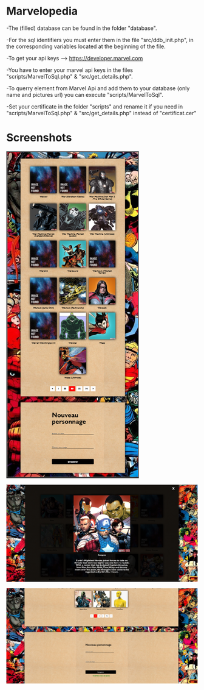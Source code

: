 
# Marvelopedia

-The (filled) database can be found in the folder "database".

-For the sql identifiers you must enter them in the file "src/ddb_init.php", in the corresponding variables located at the beginning of the file.

-To get your api keys --> https://developer.marvel.com

-You have to enter your marvel api keys in the files "scripts/MarvelToSql.php" & "src/get_details.php". 

-To querry element from Marvel Api and add them to your database (only name and pictures url) you can execute "scripts/MarvelToSql". 

-Set your certificate in the folder "scripts" and rename it if you need in "scripts/MarvelToSql.php" & "src/get_details.php" instead of "certificat.cer"

# Screenshots

![Alt text](screenshots/MobileFullView.PNG?raw=true "Mobile full view")

![Alt text](screenshots/DetailView.PNG?raw=true "Detail view")

![Alt text](screenshots/Add.PNG?raw=true "Adding a character")
